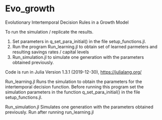 # Evo_growth
Evolutionary Intertemporal Decision Rules in a Growth Model

To run the simulation / replicate the results.
1.	Set parameters in q_set_para_initial() in the file setup_functions.jl.
2.	Run the program  Run_learning.jl to obtain set of learned parmeters and resulting savings rates / capital levels
3.	Run_simulation.jl to simulate one generation with the parameters obtained previously.

Code is run in Julia Version 1.3.1 (2019-12-30), https://julialang.org/

Run_learning.jl
Runs the simulation to obtain the parameters for the intertemporal decision function.
Before running this program set the simulation parameters in the function q_set_para_initial() in the file setup_functions.jl.


Run_simulation.jl
Simulates one generation with the parameters obtained previously. Run after running run_learning.jl
